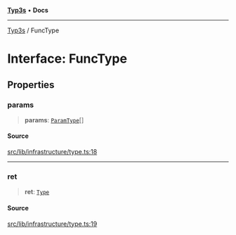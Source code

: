 [**Typ3s**](../README.md) • **Docs**

***

[Typ3s](../README.md) / FuncType

# Interface: FuncType

## Properties

### params

> **params**: [`ParamType`](ParamType.md)[]

#### Source

[src/lib/infrastructure/type.ts:18](https://github.com/data7expressions/typ3s/blob/109a62f/src/lib/infrastructure/type.ts#L18)

***

### ret

> **ret**: [`Type`](../classes/Type.md)

#### Source

[src/lib/infrastructure/type.ts:19](https://github.com/data7expressions/typ3s/blob/109a62f/src/lib/infrastructure/type.ts#L19)
